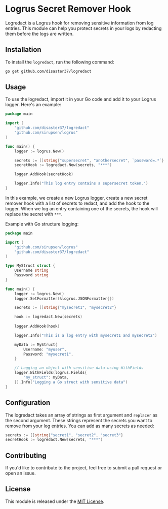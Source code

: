 # Logrus Secret Remover Hook

Logredact is a Logrus hook for removing sensitive information from log entries. This module can help you protect secrets in your logs by redacting them before the logs are written.

## Installation

To install the `logredact`, run the following command:

```sh
go get github.com/disaster37/logredact
```

## Usage

To use the logredact, import it in your Go code and add it to your Logrus logger. Here's an example:

```go
package main

import (
	"github.com/disaster37/logredact"
	"github.com/sirupsen/logrus"
)

func main() {
	logger := logrus.New()

	secrets := []string{"supersecret", "anothersecret", `password=.*`}
	secretHook := logredact.New(secrets, "***")

	logger.AddHook(secretHook)

	logger.Info("This log entry contains a supersecret token.")
}

```

In this example, we create a new Logrus logger, create a new secret remover hook with a list of secrets to redact, and add the hook to the logger. When we log an entry containing one of the secrets, the hook will replace the secret with `***`.

Example with Go structure logging:

```go
package main

import (
	"github.com/sirupsen/logrus"
	"github.com/disaster37/logredact"
)

type MyStruct struct {
	Username string
	Password string
}

func main() {
	logger := logrus.New()
	logger.SetFormatter(&logrus.JSONFormatter{})

	secrets := []string{"mysecret1", "mysecret2"}

	hook := logredact.New(secrets)
	
	logger.AddHook(hook)

	logger.Info("This is a log entry with mysecret1 and mysecret2")

	myData := MyStruct{
		Username: "myuser",
		Password: "mysecret1",
	}

	// Logging an object with sensitive data using WithFields
	logger.WithFields(logrus.Fields{
		"my_struct": myData,
	}).Info("Logging a Go struct with sensitive data")
}

```

## Configuration

The logredact takes an array of strings as first argument and `replacer` as the second argument. These strings represent the secrets you want to remove from your log entries. You can add as many secrets as needed:

```go
secrets := []string{"secret1", "secret2", "secret3"}
secretHook := logredact.New(secrets, "***")
```

## Contributing

If you'd like to contribute to the project, feel free to submit a pull request or open an issue.

## License

This module is released under the [MIT License](https://opensource.org/license/mit/).